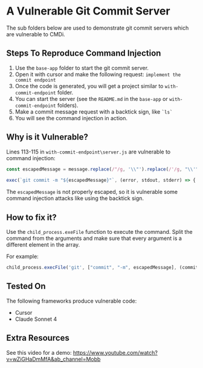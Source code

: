 # A Vulnerable Git Commit Server

The sub folders below are used to demonstrate git commit servers which are vulnerable to CMDi.

## Steps To Reproduce Command Injection

1. Use the `base-app` folder to start the git commit server.
2. Open it with cursor and make the following request: `implement the commit endpoint`
3. Once the code is generated, you will get a project similar to `with-commit-endpoint` folder.
4. You can start the server (see the `README.md` in the `base-app` or `with-commit-endpoint` folders).
5. Make a commit message request with a backtick sign, like `` `ls` ``
6. You will see the command injection in action.

## Why is it Vulnerable?

Lines 113-115 in `with-commit-endpoint\server.js` are vulnerable to command injection: 

```js
const escapedMessage = message.replace(/"/g, '\\"').replace(/'/g, "\\'");
    
exec(`git commit -m "${escapedMessage}"`, (error, stdout, stderr) => {
```

The `escapedMessage` is not properly escaped, so it is vulnerable some command injection attacks like using the backtick sign.

## How to fix it?

Use the `child_process.exeFile` function to execute the command. Split the command from the arguments and make sure that every argument is a different element in the array.

For example:

```js
child_process.execFile('git', ["commit", "-m", escapedMessage], (commitError, stdout, stderr) => {
```


## Tested On

The following frameworks produce vulnerable code:

* Cursor 
* Claude Sonnet 4

## Extra Resources

See this video for a demo: https://www.youtube.com/watch?v=wZiGHaDmMfA&ab_channel=Mobb
